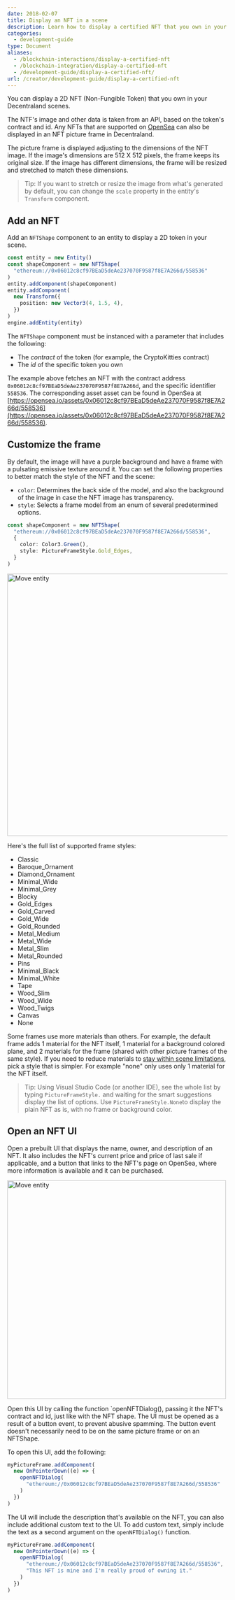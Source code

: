 ```yaml
---
date: 2018-02-07
title: Display an NFT in a scene
description: Learn how to display a certified NFT that you own in your scene
categories:
  - development-guide
type: Document
aliases:
  - /blockchain-interactions/display-a-certified-nft
  - /blockchain-integration/display-a-certified-nft
  - /development-guide/display-a-certified-nft/
url: /creator/development-guide/display-a-certified-nft
---
```


You can display a 2D NFT (Non-Fungible Token) that you own in your Decentraland scenes.

The NTF's image and other data is taken from an API, based on the token's contract and id. Any NFTs that are supported on [OpenSea](https://opensea.io/) can also be displayed in an NFT picture frame in Decentraland.

The picture frame is displayed adjusting to the dimensions of the NFT image. If the image's dimensions are 512 X 512 pixels, the frame keeps its original size. If the image has different dimensions, the frame will be resized and stretched to match these dimensions.

> Tip: If you want to stretch or resize the image from what's generated by default, you can change the `scale` property in the entity's `Transform` component.

## Add an NFT

Add an `NFTShape` component to an entity to display a 2D token in your scene.

```ts
const entity = new Entity()
const shapeComponent = new NFTShape(
  "ethereum://0x06012c8cf97BEaD5deAe237070F9587f8E7A266d/558536"
)
entity.addComponent(shapeComponent)
entity.addComponent(
  new Transform({
    position: new Vector3(4, 1.5, 4),
  })
)
engine.addEntity(entity)
```

The `NFTShape` component must be instanced with a parameter that includes the following:

- The _contract_ of the token (for example, the CryptoKitties contract)
- The _id_ of the specific token you own

The example above fetches an NFT with the contract address `0x06012c8cf97BEaD5deAe237070F9587f8E7A266d`, and the specific identifier `558536`. The corresponding asset asset can be found in OpenSea at [https://opensea.io/assets/0x06012c8cf97BEaD5deAe237070F9587f8E7A266d/558536](https://opensea.io/assets/0x06012c8cf97BEaD5deAe237070F9587f8E7A266d/558536).

## Customize the frame

By default, the image will have a purple background and have a frame with a pulsating emissive texture around it. You can set the following properties to better match the style of the NFT and the scene:

- `color`: Determines the back side of the model, and also the background of the image in case the NFT image has transparency.
- `style`: Selects a frame model from an enum of several predetermined options.

```ts
const shapeComponent = new NFTShape(
  "ethereum://0x06012c8cf97BEaD5deAe237070F9587f8E7A266d/558536",
  {
    color: Color3.Green(),
    style: PictureFrameStyle.Gold_Edges,
  }
)
```

<img src="/images/media/nft-frames.png" alt="Move entity" width="600"/>

Here's the full list of supported frame styles:

- Classic
- Baroque_Ornament
- Diamond_Ornament
- Minimal_Wide
- Minimal_Grey
- Blocky
- Gold_Edges
- Gold_Carved
- Gold_Wide
- Gold_Rounded
- Metal_Medium
- Metal_Wide
- Metal_Slim
- Metal_Rounded
- Pins
- Minimal_Black
- Minimal_White
- Tape
- Wood_Slim
- Wood_Wide
- Wood_Twigs
- Canvas
- None

Some frames use more materials than others. For example, the default frame adds 1 material for the NFT itself, 1 material for a background colored plane, and 2 materials for the frame (shared with other picture frames of the same style). If you need to reduce materials to [stay within scene limitations](/creator/development-guide/scene-limitations/), pick a style that is simpler. For example "none" only uses only 1 material for the NFT itself.


> Tip: Using Visual Studio Code (or another IDE), see the whole list by typing `PictureFrameStyle.` and waiting for the smart suggestions display the list of options. Use `PictureFrameStyle.None`to display the plain NFT as is, with no frame or background color.

## Open an NFT UI

Open a prebuilt UI that displays the name, owner, and description of an NFT. It also includes the NFT's current price and price of last sale if applicable, and a button that links to the NFT's page on OpenSea, where more information is available and it can be purchased.

<img src="/images/media/nft-ui.png" alt="Move entity" width="500"/>

Open this UI by calling the function `openNFTDialog(), passing it the NFT's contract and id, just like with the NFT shape. The UI must be opened as a result of a button event, to prevent abusive spamming. The button event doesn't necessarily need to be on the same picture frame or on an NFTShape.

To open this UI, add the following:

```ts
myPictureFrame.addComponent(
  new OnPointerDown((e) => {
    openNFTDialog(
      "ethereum://0x06012c8cf97BEaD5deAe237070F9587f8E7A266d/558536"
    )
  })
)
```

The UI will include the description that's available on the NFT, you can also include additional custom text to the UI. To add custom text, simply include the text as a second argument on the `openNFTDialog()` function.

```ts
myPictureFrame.addComponent(
  new OnPointerDown((e) => {
    openNFTDialog(
      "ethereum://0x06012c8cf97BEaD5deAe237070F9587f8E7A266d/558536",
      "This NFT is mine and I'm really proud of owning it."
    )
  })
)
```
